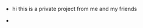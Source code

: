 - hi this is a private project from me and my friends

- 
<!---
theniksay/theniksay is a ✨ special ✨ repository because its `README.md` (this file) appears on your GitHub profile.
You can click the Preview link to take a look at your changes.
--->
